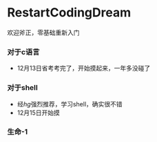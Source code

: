 # RestartCodingDream
欢迎斧正，零基础重新入门

### 对于c语言

- 12月13日省考考完了，开始摸起来，一年多没碰了



### 对于shell

- 经*hg*强烈推荐，学习shell，确实很不错
- 12月15日开始摸





### 生命-1

